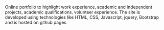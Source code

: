Online portfolio to highlight work experience, academic and independent projects, academic qualifications, volunteer experience.
The site is developed using technologies like HTML, CSS, Javascript, jquery, Bootstrap and is hosted on github pages.


